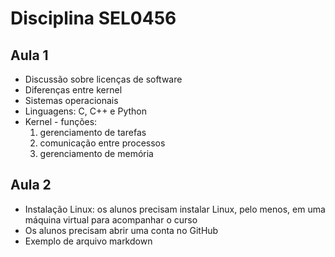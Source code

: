 # Disciplina SEL0456

## Aula 1
- Discussão sobre licenças de software
- Diferenças entre kernel
- Sistemas operacionais
- Linguagens: C, C++ e Python
- Kernel - funções:
    1. gerenciamento de tarefas
    2. comunicação entre processos
    3. gerenciamento de memória

## Aula 2
- Instalação Linux: os alunos precisam instalar Linux, pelo menos, em uma máquina virtual para acompanhar o curso
- Os alunos precisam abrir uma conta no GitHub
- Exemplo de arquivo markdown